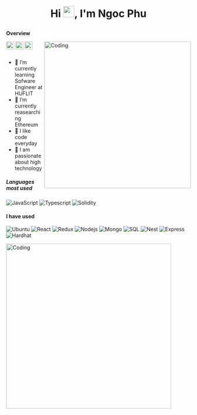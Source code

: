 # <p align="center">Hi <img src="https://raw.githubusercontent.com/KarthikNayak024/KarthikNayak024/master/assets/wave.gif" alt="waving hand" width="30px">, I'm Ngoc Phu</p>
**Overview**

<a href="https://www.linkedin.com/in/ph%C3%BA-ph%E1%BA%A1m-ng%E1%BB%8Dc-778a7221a/">
  <img align="left" alt="Linkdein" width="22px" src="https://cdn.jsdelivr.net/npm/simple-icons@v3/icons/linkedin.svg" />
</a>
<a href="https://leetcode.com/ngocphuphamm/">
  <img align="left" alt=" Github" width="22px" src="https://cdn.jsdelivr.net/npm/simple-icons@3.13.0/icons/leetcode.svg" />
</a>
<a href="https://www.facebook.com/pham.nphu.3/">
  <img align="left" alt="Facebook" width="22px" src="https://cdn.jsdelivr.net/npm/simple-icons@v3/icons/facebook.svg" />
</a>

<img align="right" alt="Coding" width="400" src="https://64.media.tumblr.com/e0b726934821432b7450deaee576e915/tumblr_mlrxrvQRio1r3apovo1_500.gifv">


<br/>
<br/>

- 🔭 I’m currently learning Sofware Engineer at HUFLIT
- 🌱 I’m currently reasearching Ethereum
- 👯 I like code everyday
- 🤔 I am passionate about high technology


##### Languages most used

![JavaScript](https://img.shields.io/badge/-Javascript-000000?style=flat&logo=JavaScript)
![Typescript](https://img.shields.io/badge/-Typescript-000000?style=flat&logo=Typescript)
![Solidity](https://img.shields.io/badge/-Solidity-000000?style=flat&logo=Solidity)


#### I have used
![Ubuntu](https://img.shields.io/badge/-Ubuntu-000000?style=flat&logo=Ubuntu)
![React](https://img.shields.io/badge/-React-000000?style=flat&logo=React)
![Redux](https://img.shields.io/badge/-Redux-000000?style=flat&logo=Redux)
![Nodejs](https://img.shields.io/badge/-Node.js-000000?style=flat&logo=Node.js)
![Mongo](https://img.shields.io/badge/-Mongo-000000?style=flat&logo=Mongodb)
![SQL](https://img.shields.io/badge/-SQL-000000?style=flat&logo=MySQL)
![Nest](https://img.shields.io/badge/-Nest-000000?style=flat&logo=NestJs)
![Express](https://img.shields.io/badge/-Express-000000?style=flat&logo=Express)
![Hardhat](https://img.shields.io/badge/-Hardhat-000000?style=flat&logo=Hardhat)
<br/>

<img align="center" alt="Coding" width="450" src="https://github-readme-stats.vercel.app/api?username=ngocphuphamm&show_icons=true&theme=radical" />

